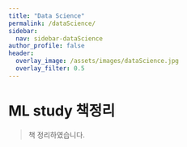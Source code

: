 ```yaml
---
title: "Data Science"
permalink: /dataScience/
sidebar:
  nav: sidebar-dataScience
author_profile: false
header:
  overlay_image: /assets/images/dataScience.jpg
  overlay_filter: 0.5
---
```

# ML study 책정리
> 책 정리하였습니다.

